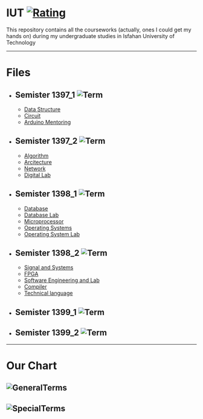 # **IUT** [![Rating](https://img.shields.io/redmine/plugin/stars/redmine_xlsx_format_issue_exporter?label=Rating&logo=Rating&style=plastic)](https://github.com/BitterOcean/IUT)

This repository contains all the courseworks (actually, ones I could get my hands on) during my undergraduate studies in Isfahan University of Technology 

---
# Files 
- ## **Semister 1397_1** ![Term](https://img.shields.io/badge/Term-3-red)
  - <a href="https://github.com/BitterOcean/IUT/tree/master/DS">Data Structure</a>
  - <a href="https://github.com/BitterOcean/IUT/tree/master/Circuit">Circuit</a>
  - <a href="https://github.com/BitterOcean/IUT/tree/master/ArduinoMentoring">Arduino Mentoring</a>
- ## **Semister 1397_2** ![Term](https://img.shields.io/badge/Term-4-orange)
  - <a href="https://github.com/BitterOcean/IUT/tree/master/Algorithm">Algorithm</a>
  - <a href="https://github.com/BitterOcean/IUT/tree/master/Arcitecture">Arcitecture</a>
  - <a href="https://github.com/BitterOcean/IUT/tree/master/Network1">Network</a>
  - <a href="https://github.com/BitterOcean/IUT/tree/master/DigitalLab">Digital Lab</a>
- ## **Semister 1398_1** ![Term](https://img.shields.io/badge/Term-5-yellow)
  - <a href="https://github.com/BitterOcean/IUT/tree/master/Database">Database</a>
  - <a href="https://github.com/BitterOcean/IUT/tree/master/DatabaseLab">Database Lab</a>
  - <a href="https://github.com/BitterOcean/IUT/tree/master/Microprocessor">Microprocessor</a>
  - <a href="https://github.com/BitterOcean/IUT/tree/master/OS">Operating Systems</a>
  - <a href="https://github.com/BitterOcean/IUT/tree/master/OSLab">Operating System Lab</a>
- ## **Semister 1398_2** ![Term](https://img.shields.io/badge/Term-6-brightgreen)
  - <a href="https://github.com/BitterOcean/IUT/tree/master/Signal">Signal and Systems</a>
  - <a href="https://github.com/BitterOcean/IUT/tree/master/FPGA">FPGA</a>
  - <a href="https://github.com/BitterOcean/IUT/tree/master/SoftwareEngineering">Software Engineering and Lab</a>
  - <a href="https://github.com/BitterOcean/IUT/tree/master/compiler">Compiler</a>
  - <a href="https://github.com/BitterOcean/IUT/tree/master/English">Technical language</a>
- ## **Semister 1399_1** ![Term](https://img.shields.io/badge/Term-7-blue)
- ## **Semister 1399_2** ![Term](https://img.shields.io/badge/Term-8-purple)
---

# Our Chart
![GeneralTerms](https://user-images.githubusercontent.com/60509979/73578589-4237f200-4495-11ea-94b0-f5328efcb6d5.png)
---
![SpecialTerms](https://user-images.githubusercontent.com/60509979/73578656-6c89af80-4495-11ea-85b4-33ccdc1ca069.png)
---
